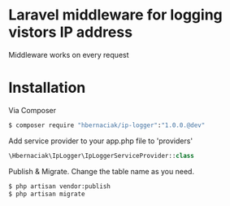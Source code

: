 # Laravel middleware for logging vistors IP address
Middleware works on every request

# Installation

Via Composer

``` bash
$ composer require "hbernaciak/ip-logger":"1.0.0.@dev"
```

Add service provider to your app.php file to 'providers'

``` php
\Hbernaciak\IpLogger\IpLoggerServiceProvider::class
```

Publish & Migrate. Change the table name as you need.
``` bash
$ php artisan vendor:publish
$ php artisan migrate
```
